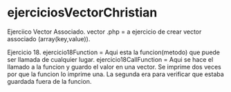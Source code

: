 # ejerciciosVectorChristian
Ejerciico Vector Associado.
  vector .php = a  ejercicio de crear vector associado (array(key,value)).

Ejercicio 18.
  ejercicio18Function = Aqui esta la funcion(metodo) que puede ser llamada de cualquier lugar.
  ejercicio18CallFunction = Aqui se hace el llamado a la funcion y guardo el valor en una vector. Se imprime dos veces por que la funcion lo imprime una. La segunda era para verificar que estaba guardada fuera de la funcion.

